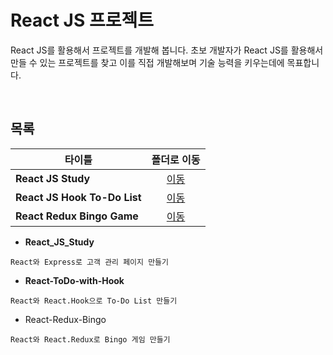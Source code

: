 # React JS 프로젝트
React JS를 활용해서 프로젝트를 개발해 봅니다. 초보 개발자가 React JS를 활용해서 만들 수 있는 프로젝트를 찾고 이를 직접 개발해보며 기술 능력을 키우는데에 목표합니다.   

<br/>

## 목록
|타이틀|폴더로 이동|
|---|:---:|
|**React JS Study**|[이동](https://github.com/Hschan2/LearnJavascript/tree/main/React/React%20Projects/React_JS_Study)|
|**React JS Hook To-Do List**|[이동](https://github.com/Hschan2/LearnJavascript/tree/main/React/React%20Projects/React_ToDo_with_Hook)|
|**React Redux Bingo Game**|[이동](https://github.com/Hschan2/LearnJavascript/tree/main/React/React%20Projects/React-Redux-Bingo)|

- <b>React_JS_Study</b>
```
React와 Express로 고객 관리 페이지 만들기
```

- <b>React-ToDo-with-Hook</b>
```
React와 React.Hook으로 To-Do List 만들기
```

- React-Redux-Bingo
```
React와 React.Redux로 Bingo 게임 만들기
```